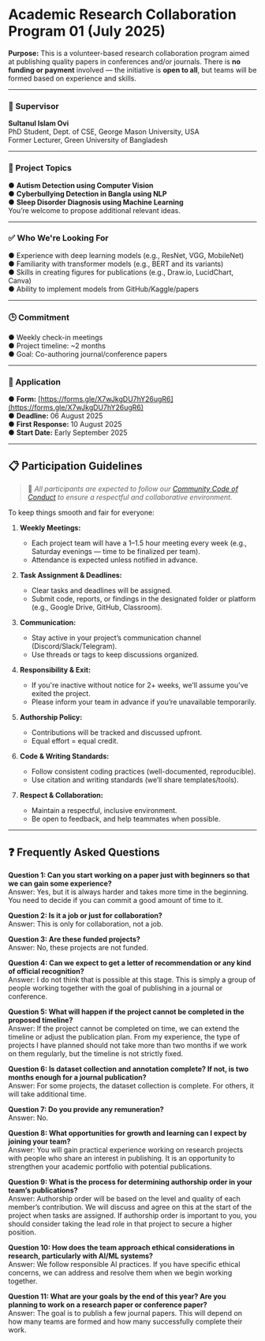 # Academic Research Collaboration Program 01 (July 2025)

**Purpose:**
This is a volunteer-based research collaboration program aimed at publishing quality papers in conferences and/or journals.
There is **no funding or payment** involved — the initiative is **open to all**, but teams will be formed based on experience and skills.

---

### 🔬 Supervisor

**Sultanul Islam Ovi**  
PhD Student, Dept. of CSE, George Mason University, USA  
Former Lecturer, Green University of Bangladesh

---

### 📌 Project Topics

● **Autism Detection using Computer Vision**  
● **Cyberbullying Detection in Bangla using NLP**  
● **Sleep Disorder Diagnosis using Machine Learning**   
You’re welcome to propose additional relevant ideas.

---

### ✅ Who We're Looking For
● Experience with deep learning models (e.g., ResNet, VGG, MobileNet)  
● Familiarity with transformer models (e.g., BERT and its variants)  
● Skills in creating figures for publications (e.g., Draw\.io, LucidChart, Canva)  
● Ability to implement models from GitHub/Kaggle/papers  

---

### 🕒 Commitment

● Weekly check-in meetings  
● Project timeline: \~2 months  
● Goal: Co-authoring journal/conference papers  

---

### 📝 Application

● **Form:** [https://forms.gle/X7wJkgDU7hY26ugR6](https://forms.gle/X7wJkgDU7hY26ugR6)  
● **Deadline:** 06 August 2025  
● **First Response:** 10 August 2025  
● **Start Date:** Early September 2025  

---

## 📋 Participation Guidelines

> 🔗 *All participants are expected to follow our [Community Code of Conduct](https://github.com/aimlcommunitybd/public-docs/blob/main/legal/code-of-conduct.md) to ensure a respectful and collaborative environment.*

To keep things smooth and fair for everyone:

1. **Weekly Meetings:**

   * Each project team will have a 1–1.5 hour meeting every week (e.g., Saturday evenings — time to be finalized per team).
   * Attendance is expected unless notified in advance.

2. **Task Assignment & Deadlines:**

   * Clear tasks and deadlines will be assigned.
   * Submit code, reports, or findings in the designated folder or platform (e.g., Google Drive, GitHub, Classroom).

3. **Communication:**

   * Stay active in your project’s communication channel (Discord/Slack/Telegram).
   * Use threads or tags to keep discussions organized.

4. **Responsibility & Exit:**

   * If you're inactive without notice for 2+ weeks, we’ll assume you've exited the project.
   * Please inform your team in advance if you’re unavailable temporarily.

5. **Authorship Policy:**

   * Contributions will be tracked and discussed upfront.
   * Equal effort = equal credit.

6. **Code & Writing Standards:**

   * Follow consistent coding practices (well-documented, reproducible).
   * Use citation and writing standards (we’ll share templates/tools).

7. **Respect & Collaboration:**

   * Maintain a respectful, inclusive environment.
   * Be open to feedback, and help teammates when possible.

---

## ❓ Frequently Asked Questions

**Question 1: Can you start working on a paper just with beginners so that we can gain some experience?**  
Answer: Yes, but it is always harder and takes more time in the beginning. You need to decide if you can commit a good amount of time to it.

**Question 2: Is it a job or just for collaboration?**  
Answer: This is only for collaboration, not a job.

**Question 3: Are these funded projects?**  
Answer: No, these projects are not funded.

**Question 4: Can we expect to get a letter of recommendation or any kind of official recognition?**  
Answer: I do not think that is possible at this stage. This is simply a group of people working together with the goal of publishing in a journal or conference.

**Question 5: What will happen if the project cannot be completed in the proposed timeline?**  
Answer: If the project cannot be completed on time, we can extend the timeline or adjust the publication plan. From my experience, the type of projects I have planned should not take more than two months if we work on them regularly, but the timeline is not strictly fixed. 

**Question 6: Is dataset collection and annotation complete? If not, is two months enough for a journal publication?**  
Answer: For some projects, the dataset collection is complete. For others, it will take additional time.

**Question 7: Do you provide any remuneration?**  
Answer: No.

**Question 8: What opportunities for growth and learning can I expect by joining your team?**  
Answer: You will gain practical experience working on research projects with people who share an interest in publishing. It is an opportunity to strengthen your academic portfolio with potential publications.

**Question 9: What is the process for determining authorship order in your team’s publications?**  
Answer: Authorship order will be based on the level and quality of each member’s contribution. We will discuss and agree on this at the start of the project when tasks are assigned. If authorship order is important to you, you should consider taking the lead role in that project to secure a higher position.

**Question 10: How does the team approach ethical considerations in research, particularly with AI/ML systems?**  
Answer: We follow responsible AI practices. If you have specific ethical concerns, we can address and resolve them when we begin working together.

**Question 11: What are your goals by the end of this year? Are you planning to work on a research paper or conference paper?**  
Answer: The goal is to publish a few journal papers. This will depend on how many teams are formed and how many successfully complete their work.

